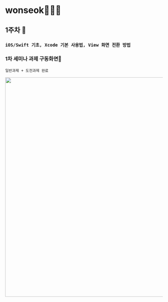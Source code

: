 # wonseok🙋🏽‍♂️
## 1주차 
### `iOS/Swift 기초, Xcode 기본 사용법, View 화면 전환 방법`
### 1차 세미나 과제 구동화면📲
`일반과제 + 도전과제 완료`

<img height="700" src="./SOPT27_week1_assignment/week1_assignment_simul.gif">
